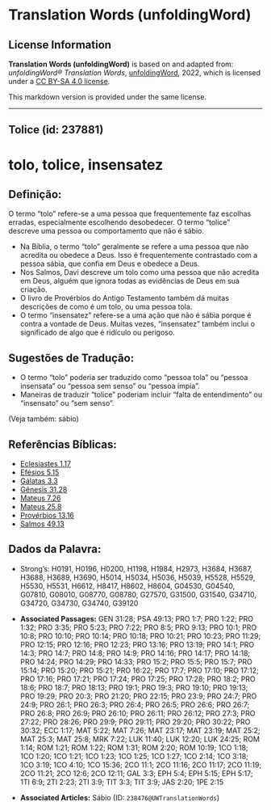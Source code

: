 # Translation Words (unfoldingWord)

## License Information

**Translation Words (unfoldingWord)** is based on and adapted from: _unfoldingWord® Translation Words_, [unfoldingWord](https://unfoldingword.org/utw), 2022, which is licensed under a [CC BY-SA 4.0 license](https://creativecommons.org/licenses/by-sa/4.0/legalcode.en).

This markdown version is provided under the same license.



--------------------------------

## Tolice (id: 237881)

tolo, tolice, insensatez
========================

Definição:
----------

O termo “tolo” refere\-se a uma pessoa que frequentemente faz escolhas erradas, especialmente escolhendo desobedecer. O termo “tolice” descreve uma pessoa ou comportamento que não é sábio.

* Na Bíblia, o termo “tolo” geralmente se refere a uma pessoa que não acredita ou obedece a Deus. Isso é frequentemente contrastado com a pessoa sábia, que confia em Deus e obedece a Deus.
* Nos Salmos, Davi descreve um tolo como uma pessoa que não acredita em Deus, alguém que ignora todas as evidências de Deus em sua criação.
* O livro de Provérbios do Antigo Testamento também dá muitas descrições de como é um tolo, ou uma pessoa tola.
* O termo “insensatez” refere\-se a uma ação que não é sábia porque é contra a vontade de Deus. Muitas vezes, “insensatez” também inclui o significado de algo que é ridículo ou perigoso.

Sugestões de Tradução:
----------------------

* O termo “tolo” poderia ser traduzido como “pessoa tola” ou “pessoa insensata” ou “pessoa sem senso” ou “pessoa ímpia”.
* Maneiras de traduzir “tolice” poderiam incluir “falta de entendimento” ou “insensato” ou “sem senso”.

(Veja também: sábio)

Referências Bíblicas:
---------------------

* [Eclesiastes 1\.17](https://ref.ly/Eccl1:17)
* [Efésios 5\.15](https://ref.ly/Eph5:15)
* [Gálatas 3\.3](https://ref.ly/Gal3:3)
* [Gênesis 31\.28](https://ref.ly/Gen31:28)
* [Mateus 7\.26](https://ref.ly/Matt7:26)
* [Mateus 25\.8](https://ref.ly/Matt25:8)
* [Provérbios 13\.16](https://ref.ly/Prov13:16)
* [Salmos 49\.13](https://ref.ly/Ps49:13)

Dados da Palavra:
-----------------

* Strong’s: H0191, H0196, H0200, H1198, H1984, H2973, H3684, H3687, H3688, H3689, H3690, H5014, H5034, H5036, H5039, H5528, H5529, H5530, H5531, H6612, H8417, H8602, H8604, G04530, G04540, G07810, G08010, G08770, G08780, G27570, G31500, G31540, G34710, G34720, G34730, G34740, G39120

* **Associated Passages:** GEN 31:28; PSA 49:13; PRO 1:7; PRO 1:22; PRO 1:32; PRO 3:35; PRO 5:23; PRO 7:22; PRO 8:5; PRO 9:13; PRO 10:1; PRO 10:8; PRO 10:10; PRO 10:14; PRO 10:18; PRO 10:21; PRO 10:23; PRO 11:29; PRO 12:15; PRO 12:16; PRO 12:23; PRO 13:16; PRO 13:19; PRO 14:1; PRO 14:3; PRO 14:7; PRO 14:8; PRO 14:9; PRO 14:16; PRO 14:17; PRO 14:18; PRO 14:24; PRO 14:29; PRO 14:33; PRO 15:2; PRO 15:5; PRO 15:7; PRO 15:14; PRO 15:20; PRO 15:21; PRO 16:22; PRO 17:7; PRO 17:10; PRO 17:12; PRO 17:16; PRO 17:21; PRO 17:24; PRO 17:25; PRO 17:28; PRO 18:2; PRO 18:6; PRO 18:7; PRO 18:13; PRO 19:1; PRO 19:3; PRO 19:10; PRO 19:13; PRO 19:29; PRO 20:3; PRO 21:20; PRO 22:15; PRO 23:9; PRO 24:7; PRO 24:9; PRO 26:1; PRO 26:3; PRO 26:4; PRO 26:5; PRO 26:6; PRO 26:7; PRO 26:8; PRO 26:9; PRO 26:10; PRO 26:11; PRO 26:12; PRO 27:3; PRO 27:22; PRO 28:26; PRO 29:9; PRO 29:11; PRO 29:20; PRO 30:22; PRO 30:32; ECC 1:17; MAT 5:22; MAT 7:26; MAT 23:17; MAT 23:19; MAT 25:2; MAT 25:3; MAT 25:8; MRK 7:22; LUK 11:40; LUK 12:20; LUK 24:25; ROM 1:14; ROM 1:21; ROM 1:22; ROM 1:31; ROM 2:20; ROM 10:19; 1CO 1:18; 1CO 1:20; 1CO 1:21; 1CO 1:23; 1CO 1:25; 1CO 1:27; 1CO 2:14; 1CO 3:18; 1CO 3:19; 1CO 4:10; 1CO 15:36; 2CO 11:1; 2CO 11:16; 2CO 11:17; 2CO 11:19; 2CO 11:21; 2CO 12:6; 2CO 12:11; GAL 3:3; EPH 5:4; EPH 5:15; EPH 5:17; 1TI 6:9; 2TI 2:23; 2TI 3:9; TIT 3:3; TIT 3:9; JAS 2:20; 1PE 2:15
* **Associated Articles:** Sábio (ID: `238476@UWTranslationWords`)

